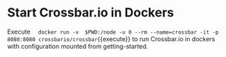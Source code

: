 # Start Crossbar.io in Dockers 
Execute `  docker run -v  $PWD:/node -u 0 --rm --name=crossbar -it -p 8080:8080 crossbario/crossbar`{{execute}} to run Crossbar.io in dockers with configuration mounted from getting-started.


